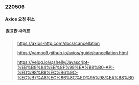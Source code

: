 ### 220506

#### Axios 요청 취소

##### 참고한 사이트

> https://axios-http.com/docs/cancellation
>
> https://yamoo9.github.io/axios/guide/cancellation.html
>
> https://velog.io/@shelly/Javascript-%EB%B9%84%EB%8F%99%EA%B8%B0-API-%ED%98%B8%EC%B6%9C-%EC%B7%A8%EC%86%8C%ED%95%98%EA%B8%B0

